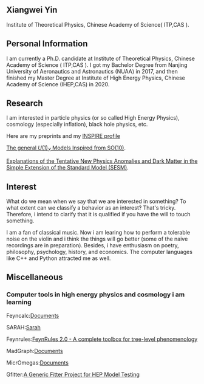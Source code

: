 ## Xiangwei Yin
Institute of Theoretical Physics, Chinese Academy of Science( ITP,CAS ).

## Personal Information
I am currently a Ph.D. candidate at Institute of Theoretical Physics, Chinese Academy of Science ( ITP,CAS ).
I got my Bachelor Degree from Nanjing University of Aeronautics and Astronautics (NUAA) in 2017, and then finished my Master Degree at Institute of High Energy Physics, Chinese Academy of Science (IHEP,CAS) in 2020.

## Research
 I am interested in particle physics (or so called High Energy Physics), cosmology (especially inflation), black hole physics, etc. 
 
 Here are my preprints and my [INSPIRE profile](https://inspirehep.net/authors/2010288)
 
 [The general $U(1)_{X}$ Models Inspired from SO(10)](https://arxiv.org/abs/2201.03878). 
 
 [Explanations of the Tentative New Physics Anomalies and Dark Matter in the Simple Extension of the Standard Model (SESM)](https://arxiv.org/abs/2205.08215).

## Interest
What do we mean when we say that we are interested in something? To what extent can we classify a behavior as an interest? That's tricky. Therefore, i intend to clarify that it is qualified if you have the will to touch something. 

I am a fan of classical music. Now i am learing how to perform a tolerable noise on the violin and i think the things will go better (some of the naive recordings are in preparation). Besides, i have enthusiasm on poetry, philosophy, psychology, history, and economics. The computer languages like C++ and Python attracted me as well.  

## Miscellaneous
### Computer tools in high energy physics and cosmology  i am learning 
Feyncalc:[Documents](https://feyncalc.github.io/)

SARAH:[Sarah](https://arxiv.org/abs/0806.0538)

Feynrules:[FeynRules 2.0 - A complete toolbox for tree-level phenomenology](https://arxiv.org/abs/1310.1921)

MadGraph:[Documents](https://launchpad.net/mg5amcnlo)

MicrOmegas:[Documents](http://lapth.cnrs.fr/micromegas/)

Gfitter:[A Generic Fitter Project for HEP Model Testing](http://project-gfitter.web.cern.ch/project-gfitter/)
